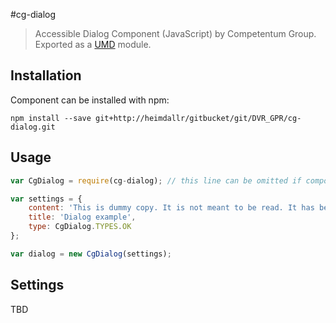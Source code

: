 #cg-dialog
 > Accessible Dialog Component (JavaScript) by Competentum Group.
  Exported as a [UMD](https://github.com/umdjs/umd) module.

## Installation
Component can be installed with npm:
```
npm install --save git+http://heimdallr/gitbucket/git/DVR_GPR/cg-dialog.git
```

## Usage
```javascript
var CgDialog = require(cg-dialog); // this line can be omitted if component was added via script tag

var settings = {
    content: 'This is dummy copy. It is not meant to be read. It has been placed here solely to demonstrate the look and feel of finished, typeset text. Only for show. He who searches for meaning here will be sorely disappointed.',
    title: 'Dialog example',
    type: CgDialog.TYPES.OK
};

var dialog = new CgDialog(settings);
```

## Settings
TBD